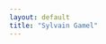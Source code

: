 ```yaml
---
layout: default
title: "Sylvain Gamel"
---
```


<script lang="JavaScript">
var homeURL = "en/";
if ( "fr-fr" === navigator.language.toLowerCase() ) {
    homeURL = "fr/";
}

document.location.href = document.location.href + homeURL;

</script>
